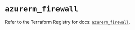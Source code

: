 # `azurerm_firewall`

Refer to the Terraform Registry for docs: [`azurerm_firewall`](https://registry.terraform.io/providers/hashicorp/azurerm/4.39.0/docs/resources/firewall).
